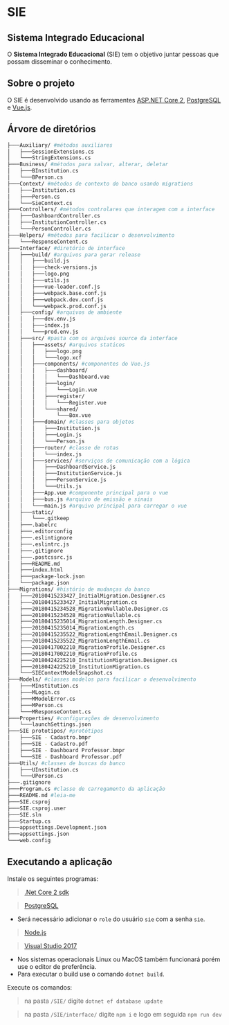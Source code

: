 # SIE
## Sistema Integrado Educacional

O **Sistema Integrado Educacional** (SIE) tem o objetivo juntar pessoas que possam disseminar o conhecimento.

## Sobre o projeto

O SIE é desenvolvido usando as ferramentes [ASP.NET Core 2](https://docs.microsoft.com/en-us/aspnet/core/?view=aspnetcore-2.0), [PostgreSQL](https://www.postgresql.org/) e [Vue.js](https://vuejs.org/).

## Árvore de diretórios
```bash
├───Auxiliary/ #métodos auxiliares
│   ├───SessionExtensions.cs
│   └───StringExtensions.cs
├───Business/ #métodos para salvar, alterar, deletar
│   ├───BInstitution.cs
│   └───BPerson.cs
├───Context/ #métodos de contexto do banco usando migrations
│   ├───Institution.cs
│   ├───Person.cs
│   └───SieContext.cs
├───Controllers/ #métodos controlares que interagem com a interface
│   ├───DashboardController.cs
│   ├───InstitutionController.cs
│   └───PersonController.cs
├───Helpers/ #métodos para facilicar o desenvolvimento
│   └───ResponseContent.cs
├───Interface/ #diretório de interface 
│   ├───build/ #arquivos para gerar release
│   │   ├───build.js
│   │   ├───check-versions.js
│   │   ├───logo.png
│   │   ├───utils.js
│   │   ├───vue-loader.conf.js
│   │   ├───webpack.base.conf.js
│   │   ├───webpack.dev.conf.js
│   │   └───webpack.prod.conf.js
│   ├───config/ #arquivos de ambiente
│   │   ├───dev.env.js
│   │   ├───index.js
│   │   └───prod.env.js
│   ├───src/ #pasta com os arquivos source da interface
│   │   ├───assets/ #arquivos staticos
│   │   │   ├───logo.png
│   │   │   └───logo.xcf
│   │   ├───components/ #componentes do Vue.js
│   │   │   ├───dashboard/
│   │   │   │   └───Dashboard.vue
│   │   │   ├───login/
│   │   │   │   └───Login.vue
│   │   │   ├───register/
│   │   │   │   └───Register.vue
│   │   │   └───shared/
│   │   │       └───Box.vue
│   │   ├───domain/ #classes para objetos
│   │   │   ├───Institution.js
│   │   │   ├───Login.js
│   │   │   └───Person.js
│   │   ├───router/ #classe de rotas
│   │   │   └───index.js
│   │   ├───services/ #serviços de comunicação com a lógica
│   │   │   ├───DashboardService.js
│   │   │   ├───InstitutionService.js
│   │   │   ├───PersonService.js
│   │   │   └───Utils.js
│   │   ├───App.vue #componente principal para o vue
│   │   ├───bus.js #arquivo de emissão e sinais
│   │   └───main.js #arquivo principal para carregar o vue
│   ├───static/
│   │   └───.gitkeep
│   ├───.babelrc
│   ├───.editorconfig
│   ├───.eslintignore
│   ├───.eslintrc.js
│   ├───.gitignore
│   ├───.postcssrc.js
│   ├───README.md
│   ├───index.html
│   ├───package-lock.json
│   └───package.json
├───Migrations/ #histório de mudanças do banco
│   ├───20180415233427_InitialMigration.Designer.cs
│   ├───20180415233427_InitialMigration.cs
│   ├───20180415234528_MigrationNullable.Designer.cs
│   ├───20180415234528_MigrationNullable.cs
│   ├───20180415235014_MigrationLength.Designer.cs
│   ├───20180415235014_MigrationLength.cs
│   ├───20180415235522_MigrationLengthEmail.Designer.cs
│   ├───20180415235522_MigrationLengthEmail.cs
│   ├───20180417002210_MigrationProfile.Designer.cs
│   ├───20180417002210_MigrationProfile.cs
│   ├───20180424225210_InstitutionMigration.Designer.cs
│   ├───20180424225210_InstitutionMigration.cs
│   └───SIEContextModelSnapshot.cs
├───Models/ #classes modelos para facilicar o desenvolvimento
│   ├───MInstitution.cs
│   ├───MLogin.cs
│   ├───MModelError.cs
│   ├───MPerson.cs
│   └───MResponseContent.cs
├───Properties/ #configurações de desenvolvimento
│   └───launchSettings.json
├───SIE prototipos/ #protótipos
│   ├───SIE - Cadastro.bmpr
│   ├───SIE - Cadastro.pdf
│   ├───SIE - Dashboard Professor.bmpr
│   └───SIE - Dashboard Professor.pdf
├───Utils/ #classes de buscas do banco
│   ├───UInstitution.cs
│   └───UPerson.cs
├───.gitignore
├───Program.cs #classe de carregamento da aplicação
├───README.md #leia-me
├───SIE.csproj
├───SIE.csproj.user
├───SIE.sln
├───Startup.cs
├───appsettings.Development.json
├───appsettings.json
└───web.config
```

## Executando a aplicação
Instale os seguintes programas:
>  [.Net Core 2 sdk](https://www.microsoft.com/net/download/dotnet-core/sdk-2.1.4)

> [PostgreSQL](https://www.postgresql.org/)
  * Será necessário adicionar o `role` do usuário `sie` com a senha `sie`.

> [Node.js](https://nodejs.org/en/)

> [Visual Studio 2017](https://www.visualstudio.com/downloads/?rr=https%3A%2F%2Fwww.google.com.br%2F)

  * Nos sistemas operacionais Linux ou MacOS também funcionará porém use o editor de preferência.
  * Para executar o build use o comando `dotnet build`.

Execute os comandos:
> na pasta `/SIE/` digite `dotnet ef database update`

> na pasta `/SIE/interface/` digite `npm i` e logo em seguida `npm run dev`